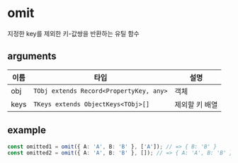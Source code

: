 # omit

지정한 key를 제외한 키-값쌍을 반환하는 유틸 함수

## arguments

| 이름 | 타입 | 설명 |
| --- | --- | --- |
| obj | `TObj extends Record<PropertyKey, any>` | 객체 |
| keys | `TKeys extends ObjectKeys<TObj>[]` | 제외할 키 배열 |

## example

```ts
const omitted1 = omit({ A: 'A', B: 'B' }, ['A']); // => { B: 'B' }
const omitted2 = omit({ A: 'A', B: 'B' }, []); // => { A: 'A', B: 'B' }
```

